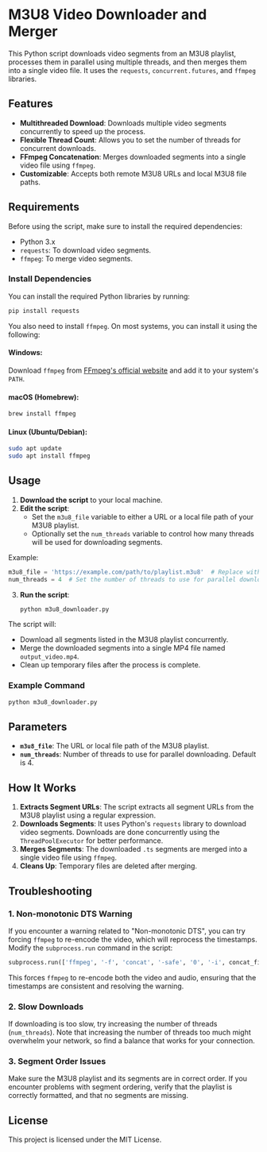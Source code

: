 # M3U8 Video Downloader and Merger

This Python script downloads video segments from an M3U8 playlist, processes them in parallel using multiple threads, and then merges them into a single video file. It uses the `requests`, `concurrent.futures`, and `ffmpeg` libraries.

## Features

- **Multithreaded Download**: Downloads multiple video segments concurrently to speed up the process.
- **Flexible Thread Count**: Allows you to set the number of threads for concurrent downloads.
- **FFmpeg Concatenation**: Merges downloaded segments into a single video file using `ffmpeg`.
- **Customizable**: Accepts both remote M3U8 URLs and local M3U8 file paths.

## Requirements

Before using the script, make sure to install the required dependencies:

- Python 3.x
- `requests`: To download video segments.
- `ffmpeg`: To merge video segments.

### Install Dependencies

You can install the required Python libraries by running:

```bash
pip install requests
```

You also need to install `ffmpeg`. On most systems, you can install it using the following:

#### Windows:
Download `ffmpeg` from [FFmpeg's official website](https://ffmpeg.org/download.html) and add it to your system's `PATH`.

#### macOS (Homebrew):
```bash
brew install ffmpeg
```

#### Linux (Ubuntu/Debian):
```bash
sudo apt update
sudo apt install ffmpeg
```

## Usage

1. **Download the script** to your local machine.
2. **Edit the script**:
   - Set the `m3u8_file` variable to either a URL or a local file path of your M3U8 playlist.
   - Optionally set the `num_threads` variable to control how many threads will be used for downloading segments.

Example:

```python
m3u8_file = 'https://example.com/path/to/playlist.m3u8'  # Replace with your M3U8 URL or file path
num_threads = 4  # Set the number of threads to use for parallel downloading
```

3. **Run the script**:

   ```bash
   python m3u8_downloader.py
   ```

The script will:
- Download all segments listed in the M3U8 playlist concurrently.
- Merge the downloaded segments into a single MP4 file named `output_video.mp4`.
- Clean up temporary files after the process is complete.

### Example Command

```bash
python m3u8_downloader.py
```

## Parameters

- **`m3u8_file`**: The URL or local file path of the M3U8 playlist.
- **`num_threads`**: Number of threads to use for parallel downloading. Default is 4.

## How It Works

1. **Extracts Segment URLs**: The script extracts all segment URLs from the M3U8 playlist using a regular expression.
2. **Downloads Segments**: It uses Python's `requests` library to download video segments. Downloads are done concurrently using the `ThreadPoolExecutor` for better performance.
3. **Merges Segments**: The downloaded `.ts` segments are merged into a single video file using `ffmpeg`.
4. **Cleans Up**: Temporary files are deleted after merging.

## Troubleshooting

### 1. Non-monotonic DTS Warning

If you encounter a warning related to "Non-monotonic DTS", you can try forcing `ffmpeg` to re-encode the video, which will reprocess the timestamps. Modify the `subprocess.run` command in the script:

```python
subprocess.run(['ffmpeg', '-f', 'concat', '-safe', '0', '-i', concat_file, '-c:v', 'libx264', '-c:a', 'aac', '-strict', 'experimental', output_file])
```

This forces `ffmpeg` to re-encode both the video and audio, ensuring that the timestamps are consistent and resolving the warning.

### 2. Slow Downloads

If downloading is too slow, try increasing the number of threads (`num_threads`). Note that increasing the number of threads too much might overwhelm your network, so find a balance that works for your connection.

### 3. Segment Order Issues

Make sure the M3U8 playlist and its segments are in correct order. If you encounter problems with segment ordering, verify that the playlist is correctly formatted, and that no segments are missing.

## License

This project is licensed under the MIT License.